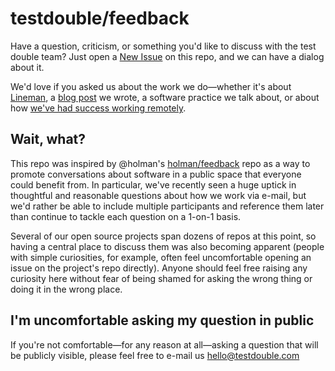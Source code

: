 # testdouble/feedback

Have a question, criticism, or something you'd like to discuss with the test double team? Just open a [New Issue](https://github.com/testdouble/feedback/issues/new) on this repo, and we can have a dialog about it.

We'd love if you asked us about the work we do—whether it's about [Lineman](http://linemanjs.com), a [blog post](http://blog.testdouble.com) we wrote, a software practice we talk about, or about how [we've had success working remotely](http://testdouble.com/agency.html).

## Wait, what?

This repo was inspired by @holman's [holman/feedback](https://github.com/holman/feedback) repo as a way to promote conversations about software in a public space that everyone could benefit from. In particular, we've recently seen a huge uptick in thoughtful and reasonable questions about how we work via e-mail, but we'd rather be able to include multiple participants and reference them later than continue to tackle each question on a 1-on-1 basis.

Several of our open source projects span dozens of repos at this point, so having a central place to discuss them was also becoming apparent (people with simple curiosities, for example, often feel uncomfortable opening an issue on the project's repo directly). Anyone should feel free raising any curiosity here without fear of being shamed for asking the wrong thing or doing it in the wrong place.

## I'm uncomfortable asking my question in public

If you're not comfortable—for any reason at all—asking a question that will be publicly visible, please feel free to e-mail us [hello@testdouble.com](mailto:hello@testdouble.com)
